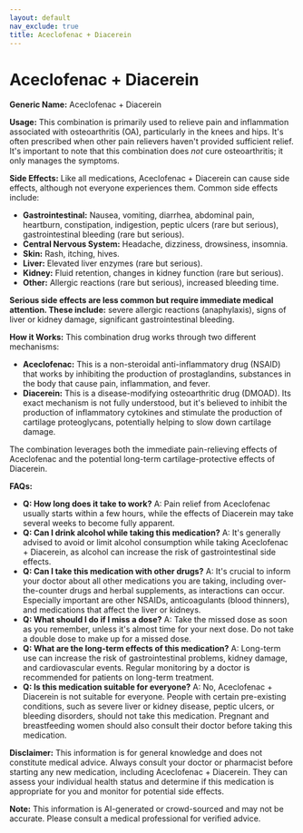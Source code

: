 ```yaml
---
layout: default
nav_exclude: true
title: Aceclofenac + Diacerein
---
```


# Aceclofenac + Diacerein

**Generic Name:** Aceclofenac + Diacerein

**Usage:**  This combination is primarily used to relieve pain and inflammation associated with osteoarthritis (OA), particularly in the knees and hips.  It's often prescribed when other pain relievers haven't provided sufficient relief.  It's important to note that this combination does *not* cure osteoarthritis; it only manages the symptoms.

**Side Effects:**  Like all medications, Aceclofenac + Diacerein can cause side effects, although not everyone experiences them.  Common side effects include:

* **Gastrointestinal:**  Nausea, vomiting, diarrhea, abdominal pain, heartburn, constipation, indigestion, peptic ulcers (rare but serious), gastrointestinal bleeding (rare but serious).
* **Central Nervous System:**  Headache, dizziness, drowsiness, insomnia.
* **Skin:**  Rash, itching, hives.
* **Liver:**  Elevated liver enzymes (rare but serious).
* **Kidney:**  Fluid retention, changes in kidney function (rare but serious).
* **Other:**  Allergic reactions (rare but serious), increased bleeding time.

**Serious side effects are less common but require immediate medical attention.  These include:** severe allergic reactions (anaphylaxis), signs of liver or kidney damage, significant gastrointestinal bleeding.

**How it Works:** This combination drug works through two different mechanisms:

* **Aceclofenac:** This is a non-steroidal anti-inflammatory drug (NSAID) that works by inhibiting the production of prostaglandins, substances in the body that cause pain, inflammation, and fever.
* **Diacerein:** This is a disease-modifying osteoarthritic drug (DMOAD). Its exact mechanism is not fully understood, but it's believed to inhibit the production of inflammatory cytokines and stimulate the production of cartilage proteoglycans, potentially helping to slow down cartilage damage.

The combination leverages both the immediate pain-relieving effects of Aceclofenac and the potential long-term cartilage-protective effects of Diacerein.

**FAQs:**

* **Q: How long does it take to work?** A:  Pain relief from Aceclofenac usually starts within a few hours, while the effects of Diacerein may take several weeks to become fully apparent.
* **Q: Can I drink alcohol while taking this medication?** A:  It's generally advised to avoid or limit alcohol consumption while taking Aceclofenac + Diacerein, as alcohol can increase the risk of gastrointestinal side effects.
* **Q: Can I take this medication with other drugs?** A:  It's crucial to inform your doctor about all other medications you are taking, including over-the-counter drugs and herbal supplements, as interactions can occur.  Especially important are other NSAIDs, anticoagulants (blood thinners), and medications that affect the liver or kidneys.
* **Q: What should I do if I miss a dose?** A:  Take the missed dose as soon as you remember, unless it's almost time for your next dose. Do not take a double dose to make up for a missed dose.
* **Q:  What are the long-term effects of this medication?** A:  Long-term use can increase the risk of gastrointestinal problems, kidney damage, and cardiovascular events. Regular monitoring by a doctor is recommended for patients on long-term treatment.
* **Q: Is this medication suitable for everyone?** A: No, Aceclofenac + Diacerein is not suitable for everyone.  People with certain pre-existing conditions, such as severe liver or kidney disease, peptic ulcers, or bleeding disorders, should not take this medication.  Pregnant and breastfeeding women should also consult their doctor before taking this medication.


**Disclaimer:** This information is for general knowledge and does not constitute medical advice.  Always consult your doctor or pharmacist before starting any new medication, including Aceclofenac + Diacerein.  They can assess your individual health status and determine if this medication is appropriate for you and monitor for potential side effects.


**Note:** This information is AI-generated or crowd-sourced and may not be accurate. Please consult a medical professional for verified advice.